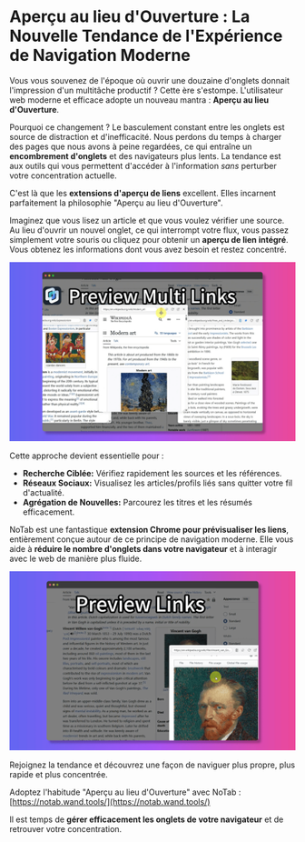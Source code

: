 # Aperçu au lieu d'Ouverture : La Nouvelle Tendance de l'Expérience de Navigation Moderne

Vous vous souvenez de l'époque où ouvrir une douzaine d'onglets donnait l'impression d'un multitâche productif ? Cette ère s'estompe. L'utilisateur web moderne et efficace adopte un nouveau mantra : **Aperçu au lieu d'Ouverture**.

Pourquoi ce changement ? Le basculement constant entre les onglets est source de distraction et d'inefficacité. Nous perdons du temps à charger des pages que nous avons à peine regardées, ce qui entraîne un **encombrement d'onglets** et des navigateurs plus lents. La tendance est aux outils qui vous permettent d'accéder à l'information *sans* perturber votre concentration actuelle.

C'est là que les **extensions d'aperçu de liens** excellent. Elles incarnent parfaitement la philosophie "Aperçu au lieu d'Ouverture".

Imaginez que vous lisez un article et que vous voulez vérifier une source. Au lieu d'ouvrir un nouvel onglet, ce qui interrompt votre flux, vous passez simplement votre souris ou cliquez pour obtenir un **aperçu de lien intégré**. Vous obtenez les informations dont vous avez besoin et restez concentré.

![Aperçu d'un lien dans la page](../images/notab1.png)

Cette approche devient essentielle pour :
*   **Recherche Ciblée:** Vérifiez rapidement les sources et les références.
*   **Réseaux Sociaux:** Visualisez les articles/profils liés sans quitter votre fil d'actualité.
*   **Agrégation de Nouvelles:** Parcourez les titres et les résumés efficacement.

NoTab est une fantastique **extension Chrome pour prévisualiser les liens**, entièrement conçue autour de ce principe de navigation moderne. Elle vous aide à **réduire le nombre d'onglets dans votre navigateur** et à interagir avec le web de manière plus fluide.

![Fenêtre d'aperçu claire de NoTab](../images/notab2.png)

Rejoignez la tendance et découvrez une façon de naviguer plus propre, plus rapide et plus concentrée.

Adoptez l'habitude "Aperçu au lieu d'Ouverture" avec NoTab : [https://notab.wand.tools/](https://notab.wand.tools/)

Il est temps de **gérer efficacement les onglets de votre navigateur** et de retrouver votre concentration.
